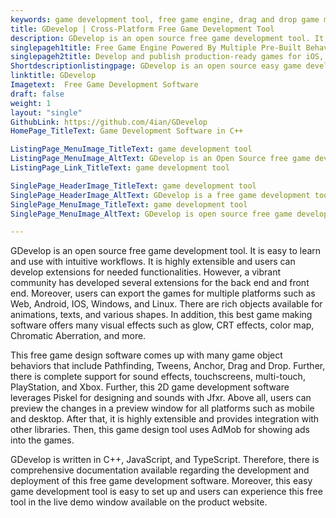 ```yaml
---
keywords: game development tool, free game engine, drag and drop game maker, game design tool, game creation platform
title: GDevelop | Cross-Platform Free Game Development Tool
description: GDevelop is an open source free game development tool. It is self-hosted, extensible, robust, and lets users develop games without any programming skills.
singlepageh1title: Free Game Engine Powered By Multiple Pre-Built Behaviours
singlepageh2title: Develop and publish production-ready games for iOS, Android, Desktop, and Web. GDevelop is a free drag and drop game maker with quick prototyping features.
Shortdescriptionlistingpage: GDevelop is an open source easy game development tool. It requires no programming skills and lets its users build and publish video games for multiple platforms.
linktitle: GDevelop
Imagetext:  Free Game Development Software
draft: false
weight: 1
layout: "single"
GithubLink: https://github.com/4ian/GDevelop
HomePage_TitleText: Game Development Software in C++

ListingPage_MenuImage_TitleText: game development tool
ListingPage_MenuImage_AltText: GDevelop is an Open Source free game development tool
ListingPage_Link_TitleText: game development tool

SinglePage_HeaderImage_TitleText: game development tool
SinglePage_HeaderImage_AltText: GDevelop is a free game development tool
SinglePage_MenuImage_TitleText: game development tool
SinglePage_MenuImage_AltText: GDevelop is open source free game development tool

---
```


GDevelop is an open source free game development tool. It is easy to learn and use with intuitive workflows. It is highly extensible and users can develop extensions for needed functionalities. However, a vibrant community has developed several extensions for the back end and front end. Moreover, users can export the games for multiple platforms such as Web, Android, IOS, Windows, and Linux. There are rich objects available for animations, texts, and various shapes. In addition, this best game making software offers many visual effects such as glow, CRT effects, color map, Chromatic Aberration, and more.

This free game design software comes up with many game object behaviors that include Pathfinding, Tweens, Anchor, Drag and Drop. Further, there is complete support for sound effects, touchscreens, multi-touch, PlayStation, and Xbox. Further, this 2D game development software leverages Piskel for designing and sounds with Jfxr. Above all, users can preview the changes in a preview window for all platforms such as mobile and desktop. After that, it is highly extensible and provides integration with other libraries. Then, this game design tool uses AdMob for showing ads into the games.

GDevelop is written in C++, JavaScript, and TypeScript. Therefore, there is comprehensive documentation available regarding the development and deployment of this free game development software. Moreover, this easy game development tool is easy to set up and users can experience this free tool in the live demo window available on the product website.

<a class="anchor" id="requirements" name="requirements" style="font-size: 12.16px;"></a>
